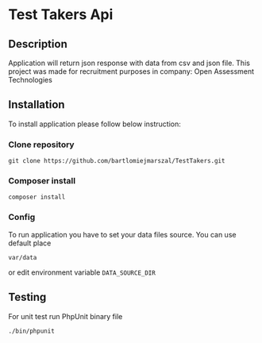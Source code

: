 # Test Takers Api

## Description

Application will return json response with data from csv and json file. 
This project was made for recruitment purposes in company: Open Assessment Technologies

## Installation

To install application please follow below instruction:

### Clone repository

`git clone https://github.com/bartlomiejmarszal/TestTakers.git`

### Composer install

`composer install`

### Config

To run application you have to set your data files source.
You can use default place

`var/data`

or edit environment variable `DATA_SOURCE_DIR` 
 
## Testing

For unit test run PhpUnit binary file

`./bin/phpunit`